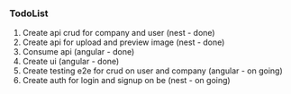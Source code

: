 ### TodoList
1. Create api crud for company and user (nest - done)
2. Create api for upload and preview image (nest - done)
3. Consume api (angular - done)
4. Create ui (angular - done)
5. Create testing e2e for crud on user and company (angular - on going)
6. Create auth for login and signup on be (nest - on going)
